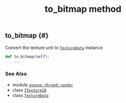 ﻿---
title: to_bitmap method
second_title: Aspose.3D for Python via .NET API References
description: 
type: docs
weight: 40
url: /aspose.threed.render/itexture2d/to_bitmap/
is_root: false
---

## to_bitmap {#}

Convert the texture unit to [`TextureData`](/3d/python-net/aspose.threed.render/texturedata) instance



```python
def to_bitmap(self):
    ...
```





### See Also
* module [`aspose.threed.render`](../../)
* class [`ITexture2D`](/3d/python-net/aspose.threed.render/itexture2d)
* class [`TextureData`](/3d/python-net/aspose.threed.render/texturedata)
